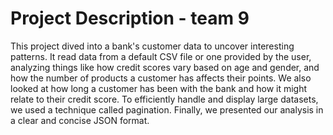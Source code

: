 
# Project Description - team 9

This project dived into a bank's customer data to uncover interesting patterns. It read data from a default CSV file or one provided by the user, analyzing things like how credit scores vary based on age and gender, and how the number of products a customer has affects their points. We also looked at how long a customer has been with the bank and how it might relate to their credit score. To efficiently handle and display large datasets, we used a technique called pagination. Finally, we presented our analysis in a clear and concise JSON format.
